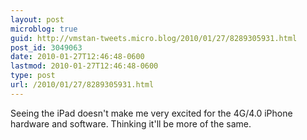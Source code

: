 ```yaml
---
layout: post
microblog: true
guid: http://vmstan-tweets.micro.blog/2010/01/27/8289305931.html
post_id: 3049063
date: 2010-01-27T12:46:48-0600
lastmod: 2010-01-27T12:46:48-0600
type: post
url: /2010/01/27/8289305931.html
---
```

Seeing the iPad doesn't make me very excited for the 4G/4.0 iPhone hardware and software. Thinking it'll be more of the same.
